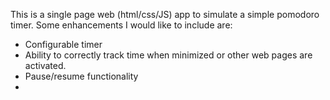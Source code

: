 This is a single page web (html/css/JS) app to simulate a simple pomodoro timer.
Some enhancements I would like to include are:
- Configurable timer
- Ability to correctly track time when minimized or other web pages are activated.
- Pause/resume functionality
- 
